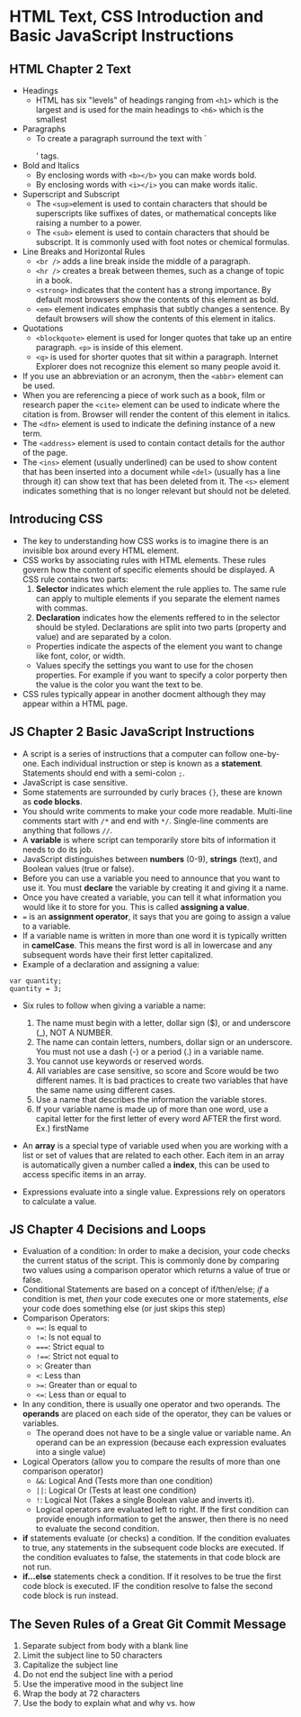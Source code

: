 # HTML Text, CSS Introduction and Basic JavaScript Instructions

## HTML Chapter 2 Text

* Headings
  * HTML has six "levels" of headings ranging from `<h1>` which is the largest and is used for the main headings to `<h6>` which is the smallest
* Paragraphs
  * To create a paragraph surround the text with `<p></p>' tags.
* Bold and Italics
  * By enclosing words with `<b></b>` you can make words bold.
  * By enclosing words with `<i></i>` you can make words italic.
* Superscript and Subscript
  * The `<sup>`element is used to contain characters that should be superscripts like suffixes of dates, or mathematical concepts like raising a number to a power.
  * The `<sub>` element is used to contain characters that should be subscript. It is commonly used with foot notes or chemical formulas.
* Line Breaks and Horizontal Rules
  * `<br />` adds a line break inside the middle of a paragraph.
  * `<hr />` creates a break between themes, such as a change of topic in a book.
  * `<strong>` indicates that the content has a strong importance. By default most browsers show the contents of this element as bold.
  * `<em>` element indicates emphasis that subtly changes a sentence. By default browsers will show the contents of this element in italics.
* Quotations
  * `<blockquote>` element is used for longer quotes that take up an entire paragraph. `<p>` is inside of this element.
  * `<q>` is used for shorter quotes that sit within a paragraph. Internet Explorer does not recognize this element so many people avoid it.
* If you use an abbreviation or an acronym, then the `<abbr>` element can be used.
* When you are referencing a piece of work such as a book, film or research paper the `<cite>` element can be used to indicate where the citation is from. Browser will render the content of this element in italics.
* The `<dfn>` element is used to indicate the defining instance of a new term.
* The `<address>` element is used to contain contact details for the author of the page.
* The `<ins>` element (usually underlined) can be used to show content that has been inserted into a document while `<del>` (usually has a line through it) can show text that has been deleted from it. The `<s>` element indicates something that is no longer relevant but should not be deleted.

## Introducing CSS

* The key to understanding how CSS works is to imagine there is an invisible box around every HTML element.
* CSS works by associating rules with HTML elements. These rules govern how the content of specific elements should be displayed. A CSS rule contains two parts: 
  1. **Selector** indicates which element the rule applies to. The same rule can apply to multiple elements if you separate the element names with commas.
  1. **Declaration** indicates how the elements reffered to in the selector should be styled. Declarations are split into two parts (property and value) and are separated by a colon.
    * Properties indicate the aspects of the element you want to change like font, color, or width.
    * Values specify the settings you want to use for the chosen properties. For example if you want to specify a color porperty then the value is the color you want the text to be.
* CSS rules typically appear in another docment although they may appear within a HTML page.

## JS Chapter 2 Basic JavaScript Instructions

* A script is a series of instructions that a computer can follow one-by-one. Each individual instruction or step is known as a **statement**. Statements should end with a semi-colon `;`.
* JavaScript is case sensitive.
* Some statements are surrounded by curly braces `{}`, these are known as **code blocks**.
* You should write comments to make your code more readable. Multi-line comments start with `/*` and end with `*/`. Single-line comments are anything that follows `//`.
* A **variable** is where script can temporarily store bits of information it needs to do its job.
* JavaScript distinguishes between **numbers** (0-9), **strings** (text), and Boolean values (true or false).
* Before you can use a variable you need to announce that you want to use it. You must **declare** the variable by creating it and giving it a name.
* Once you have created a variable, you can tell it what information you would like it to store for you. This is called **assigning a value**.
* `=` is an **assignment operator**, it says that you are going to assign a value to a variable.
* If a variable name is written in more than one word it is typically written in **camelCase**. This means the first word is all in lowercase and any subsequent words have their first letter capitalized.
* Example of a declaration and assigning a value:
```
var quantity; 
quantity = 3;
```
* Six rules to follow when giving a variable a name:
  1. The name must begin with a letter, dollar sign ($), or and underscore (_), NOT A NUMBER.
  1. The name can contain letters, numbers, dollar sign or an underscore. You must not use a dash (-) or a period (.) in a variable name.
  1. You cannot use keywords or reserved words.
  1. All variables are case sensitive, so score and Score would be two different names. It is bad practices to create two variables that have the same name using different cases.
  1. Use a name that describes the information the variable stores.
  1. If your variable name is made up of more than one word, use a capital letter for the first letter of every word AFTER the first word. Ex.) firstName

* An **array** is a special type of variable used when you are working with a list or set of values that are related to each other. Each item in an array is automatically given a number called a **index**, this can be used to access specific items in an array.
* Expressions evaluate into a single value. Expressions rely on operators to calculate a value.

## JS Chapter 4 Decisions and Loops

* Evaluation of a condition: In order to make a decision, your code checks the current status of the script. This is commonly done by comparing two values using a comparison operator which returns a value of true or false.
* Conditional Statements are based on a concept of if/then/else; *if* a condition is met, *then* your code executes one or more statements, *else* your code does something else (or just skips this step)
* Comparison Operators:
  * `==`: Is equal to
  * `!=`: Is not equal to
  * `===`: Strict equal to
  * `!==`: Strict not equal to
  * `>`: Greater than
  * `<`: Less than
  * `>=`: Greater than or equal to
  * `<=`: Less than or equal to
* In any condition, there is usually one operator and two operands. The **operands** are placed on each side of the operator, they can be values or variables.
  * The operand does not have to be a single value or variable name. An operand can be an expression (because each expression evaluates into a single value)
* Logical Operators (allow you to compare the results of more than one comparison operator)
  * `&&`: Logical And (Tests more than one condition)
  * `||`: Logical Or (Tests at least one condition)
  * `!`: Logical Not (Takes a single Boolean value and inverts it).
  * Logical operators are evaluated left to right. If the first condition can provide enough information to get the answer, then there is no need to evaluate the second condition.
* **if** statements evaluate (or checks) a condition. If the condition evaluates to true, any statements in the subsequent code blocks are executed. If the condition evaluates to false, the statements in that code block are not run.
* **if...else** statements check a condition. If it resolves to be true the first code block is executed. IF the condition resolve to false the second code block is run instead.

## The Seven Rules of a Great Git Commit Message
1. Separate subject from body with a blank line
1. Limit the subject line to 50 characters
1. Capitalize the subject line
1. Do not end the subject line with a period
1. Use the imperative mood in the subject line
1. Wrap the body at 72 characters
1. Use the body to explain what and why vs. how

